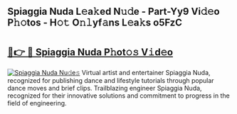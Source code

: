 ## Spiaggia Nuda L𝚎a𝚔ed N𝚞𝚍e - Part-Yy9 Vi𝚍𝚎o P𝚑𝚘tos - H𝚘𝚝 O𝚗𝚕yf𝚊ns L𝚎a𝚔s o5FzC

# <h2><a href="http://kf0oyd.oniu.top/?m=Spiaggia+Nuda">🔗👉 🔴 Spiaggia Nuda P𝚑ot𝚘𝚜 V𝚒d𝚎o</a></h2>

[![Spiaggia Nuda Nu𝚍e𝚜](https://i.imgur.com/0qMVB7G.gif)](http://kf0oyd.oniu.top/?m=Spiaggia+Nuda)
Virtual artist and entertainer Spiaggia Nuda, recognized for publishing dance and lifestyle tutorials through popular dance moves and brief clips. Trailblazing engineer Spiaggia Nuda, recognized for their innovative solutions and commitment to progress in the field of engineering.  
